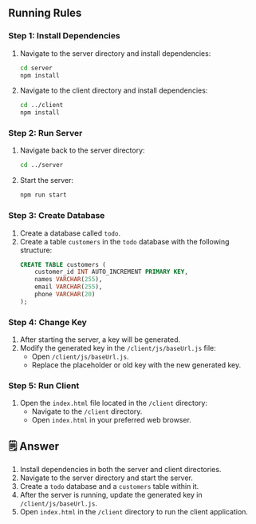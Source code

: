 ## Running Rules

### Step 1: Install Dependencies

1. Navigate to the server directory and install dependencies:
   ```bash
   cd server
   npm install
   ```
2. Navigate to the client directory and install dependencies:
   ```bash
   cd ../client
   npm install
   ```

### Step 2: Run Server

1. Navigate back to the server directory:
   ```bash
   cd ../server
   ```
2. Start the server:
   ```bash
   npm run start
   ```

### Step 3: Create Database

1. Create a database called `todo`.
2. Create a table `customers` in the `todo` database with the following structure:
   ```sql
   CREATE TABLE customers (
       customer_id INT AUTO_INCREMENT PRIMARY KEY,
       names VARCHAR(255),
       email VARCHAR(255),
       phone VARCHAR(20)
   );
   ```

### Step 4: Change Key

1. After starting the server, a key will be generated.
2. Modify the generated key in the `/client/js/baseUrl.js` file:
   - Open `/client/js/baseUrl.js`.
   - Replace the placeholder or old key with the new generated key.

### Step 5: Run Client

1. Open the `index.html` file located in the `/client` directory:
   - Navigate to the `/client` directory.
   - Open `index.html` in your preferred web browser.

## 🗒️ Answer

1. Install dependencies in both the server and client directories.
2. Navigate to the server directory and start the server.
3. Create a `todo` database and a `customers` table within it.
4. After the server is running, update the generated key in `/client/js/baseUrl.js`.
5. Open `index.html` in the `/client` directory to run the client application.
